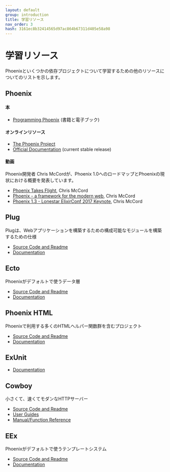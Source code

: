 ```yaml
---
layout: default
group: introduction
title: 学習リソース
nav_order: 3
hash: 3161ec8b32414565d97ac864b67311d405e58a98
---
```

# 学習リソース

Phoenixといくつかの依存プロジェクトについて学習するための他のリソースについてのリストを示します。

## Phoenix

#### 本
- [Programming Phoenix](https://pragprog.com/book/phoenix/programming-phoenix) (書籍と電子ブック)

#### オンラインリソース
- [The Phoenix Project](https://github.com/phoenixframework/phoenix)
- [Official Documentation](https://hexdocs.pm/phoenix/) (current stable release)

#### 動画
Phoenix開発者 Chris McCordが、Phoenix 1.0へのロードマップとPhoenixの現状における概要を発表しています。

- [Phoenix Takes Flight](http://www.chrismccord.com/blog/2015/05/09/elixirconfeu-keynote-phoenix-takes-flight/), Chris McCord
- [Phoenix - a framework for the modern web](https://vimeo.com/131633172), Chris McCord
- [Phoenix 1.3 - Lonestar ElixirConf 2017 Keynote](https://www.youtube.com/watch?v=tMO28ar0lW8), Chris McCord

## Plug
Plugは、Webアプリケーションを構築するための構成可能なモジュールを構築するための仕様
- [Source Code and Readme](https://github.com/elixir-lang/plug)
- [Documentation](https://hexdocs.pm/plug)

## Ecto
Phoenixがデフォルトで使うデータ層
- [Source Code and Readme](https://github.com/elixir-lang/ecto)
- [Documentation](https://hexdocs.pm/ecto/)

## Phoenix HTML
Phoenixで利用する多くのHTMLヘルパー関数群を含むプロジェクト
- [Source Code and Readme](https://github.com/phoenixframework/phoenix_html)
- [Documentation](https://hexdocs.pm/phoenix_html/)

## ExUnit
- [Documentation](https://hexdocs.pm/ex_unit/ExUnit.html)

## Cowboy
小さくて、速くてモダンなHTTPサーバー
- [Source Code and Readme](https://github.com/ninenines/cowboy)
- [User Guides](http://ninenines.eu/docs/en/cowboy/1.0/guide/)
- [Manual/Function Reference](http://ninenines.eu/docs/en/cowboy/1.0/manual/)

## EEx
Phoenixがデフォルトで使うテンプレートシステム
- [Source Code and Readme](https://github.com/crowdhailer/eex_html)
- [Documentation](https://hexdocs.pm/eex/EEx.html)
